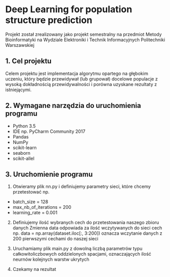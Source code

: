 # Deep Learning for population structure prediction

Projekt został zrealizowany jako projekt semestralny na przedmiot Metody Bioinformatyki na Wydziale Elektroniki i Technik Informacyjnych Politechniki Warszawskiej


## 1. Cel projektu

Celem projektu jest implementacja algorytmu opartego na głębokim uczeniu, który będzie
przewidywał (lub grupował) docelowe populacje z wysoką dokładnością przewidywalności i porówna
uzyskane rezultaty z istniejącymi.

## 2. Wymagane narzędzia do uruchomienia programu

* Python 3.5
* IDE np. PyCharm Community 2017
* Pandas
* NumPy
* scikit-learn
* seaborn
* scikit-allel

## 3. Uruchomienie programu

1. Otwieramy plik nn.py i definiujemy parametry sieci, które chcemy przetestować np.
* batch_size = 128
* max_nb_of_iterations = 200
* learning_rate = 0.001

2. Definiujemy ilość wybranych cech do przetestowania naszego zbioru danych 
Zmienna data odpowiada za ilość wczytywanych do sieci cech np. 
data = np.array(dataset.iloc[:, 3:200]) oznacza wczytanie danych z 200 pierwszymi cechami do naszej sieci

3. Uruchamiamy plik main.py z dowolną liczbą parametrów typu całkowitoliczbowych oddzielonych spacjami, oznaczających ilość neurnów kolejnych warstw ukrytych

4. Czekamy na rezultat



